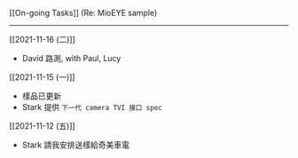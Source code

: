 [[On-going Tasks]]
(Re: MioEYE sample)

---

[[2021-11-16 (二)]]
- David 路測, with Paul, Lucy

[[2021-11-15 (一)]] 
- 樣品已更新
- Stark 提供 `下一代 camera TVI 接口 spec`

[[2021-11-12 (五)]] 
- Stark 請我安排送樣給奇美車電